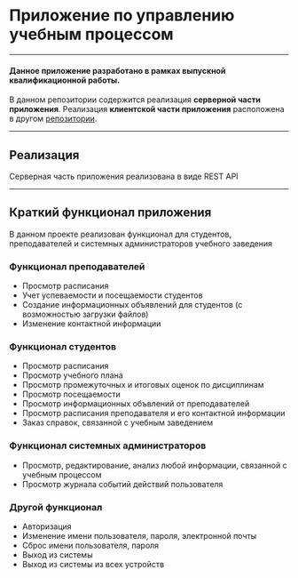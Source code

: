 # Приложение по управлению учебным процессом
___
#### Данное приложение разработано в рамках выпускной квалификационной работы.
В данном репозитории содержится реализация __серверной части приложения__.
Реализация __клиентской части приложения__ расположена в другом [репозитории]().
___
## Реализация
Серверная часть приложения реализована в виде REST API 
___
## Краткий функционал приложения
В данном проекте реализован функционал для студентов, преподавателей и системных администраторов учебного заведения
### Функционал преподавателей
- Просмотр расписания
- Учет успеваемости и посещаемости студентов
- Создание информационных объявлений для студентов (с возможностью загрузки файлов)
- Изменение контактной информации
### Функционал студентов
- Просмотр расписания
- Просмотр учебного плана
- Просмотр промежуточных и итоговых оценок по дисциплинам
- Просмотр посещаемости
- Просмотр информационных объвлений от преподавателей
- Просмотр расписания преподавателя и его контактной информации
- Заказ справок, связанной с учебным заведением
### Функционал системных администраторов
- Просмотр, редактирование, анализ любой информации, связанной с учебным процессом
- Просмотр журнала событий действий пользователя
### Другой функционал
- Авторизация
- Изменение имени пользователя, пароля, электронной почты
- Сброс имени пользователя, пароля
- Выход из системы
- Выход из системы из всех устройств